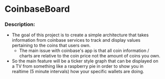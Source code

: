 # CoinbaseBoard

### Description:

- The goal of this project is to create a simple architecture that takes information from coinbase services to track and display values pertaining to the coins that users own.
  - The main issue with coinbase's app is that all coin information / charts are relative to the coin price not the amount of coins you own. 
- So the main feature will be a ticker style graph that can be displayed on a TV from something like a raspberry pie in order to show you in realtime (5 minute intervals) how your specific wallets are doing.
